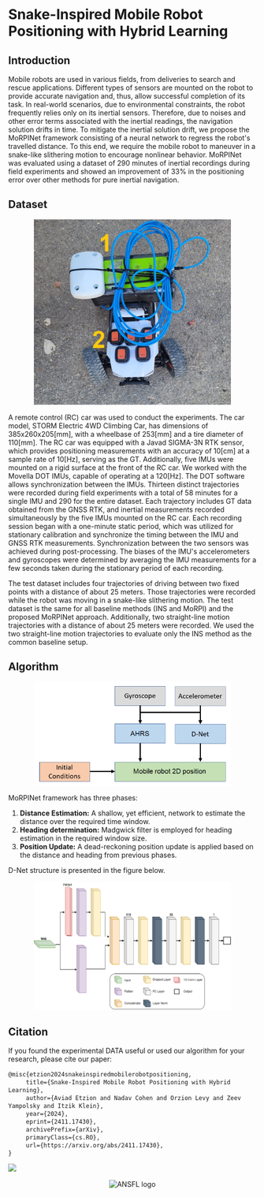 # Snake-Inspired Mobile Robot Positioning with Hybrid Learning

## Introduction

Mobile robots are used in various fields, from deliveries to search and
rescue applications. Different types of sensors are mounted on the robot to
provide accurate navigation and, thus, allow successful completion of its task.
In real-world scenarios, due to environmental constraints, the robot frequently
relies only on its inertial sensors. Therefore, due to noises and other error
terms associated with the inertial readings, the navigation solution drifts in
time. To mitigate the inertial solution drift, we propose the MoRPINet
framework consisting of a neural network to regress the robot's travelled
distance. To this end, we require the mobile robot to maneuver in a snake-like
slithering motion to encourage nonlinear behavior. MoRPINet was evaluated using
a dataset of 290 minutes of inertial recordings during field experiments and
showed an improvement of 33% in the positioning error over other methods for pure inertial navigation.

## Dataset
<p align="center">
<img src="./figures/car.jpg" alt="RC Car" width="400">
</p>
A remote control (RC) car was used to conduct the experiments. 
The car model, STORM Electric 4WD Climbing Car, has dimensions of 385x260x205[mm], 
with a wheelbase of 253[mm] and a tire diameter of 110[mm]. 
The RC car was equipped with a Javad SIGMA-3N RTK sensor, which provides positioning measurements with an accuracy of 10[cm] at a sample rate of 10[Hz], serving as the GT. 
Additionally, five IMUs were mounted on a rigid surface at the front of the RC car. 
We worked with the Movella DOT IMUs, capable of operating at a 120[Hz]. 
The DOT software allows synchronization between the IMUs.
Thirteen distinct trajectories were recorded during field experiments with a total of 58 minutes for a single IMU and  290 for the entire dataset. 
Each trajectory includes GT data obtained from the GNSS RTK, and inertial measurements recorded simultaneously by the five IMUs mounted on the RC car. Each recording session began with a one-minute static period, which was utilized for stationary calibration and synchronize the timing between the IMU and GNSS RTK measurements. Synchronization between the two sensors was achieved during post-processing. 
The biases of the IMU's accelerometers and gyroscopes were determined by averaging the IMU measurements for a few seconds taken during the stationary period of each recording.

The test dataset includes four trajectories of driving between two fixed points with a distance of about 25 meters.  Those trajectories were recorded while the robot was moving in a snake-like slithering motion. 
The test dataset is the same for all baseline methods (INS and MoRPI) and the proposed MoRPINet approach.  Additionally, two straight-line motion trajectories with a distance of about 25 meters were recorded. 
We used the two straight-line motion trajectories to evaluate only the INS method as the common baseline setup. 

## Algorithm

<p align="center">
<img alt="MoRPINet Scheme" src="./figures/method.png" width="400">
</p>

MoRPINet framework has three phases:
1. **Distance Estimation:** A shallow, yet efficient, network to estimate the distance over the required time window.
2. **Heading determination:** Madgwick filter is employed for heading estimation in the required window size.
3. **Position Update:** A dead-reckoning position update is applied based on the distance and heading from previous phases.

D-Net structure is presented in the figure below.

<p align="center">
<img alt="D-Net Scheme" src="./figures/CNN.png" width="400">
</p>

 ## Citation
 
 If you found the experimental DATA useful or used our algorithm for your research, please cite our paper:
 ```
@misc{etzion2024snakeinspiredmobilerobotpositioning,
      title={Snake-Inspired Mobile Robot Positioning with Hybrid Learning}, 
      author={Aviad Etzion and Nadav Cohen and Orzion Levy and Zeev Yampolsky and Itzik Klein},
      year={2024},
      eprint={2411.17430},
      archivePrefix={arXiv},
      primaryClass={cs.RO},
      url={https://arxiv.org/abs/2411.17430}, 
}
 ```
 
 [<img src=https://upload.wikimedia.org/wikipedia/commons/thumb/a/a8/ArXiv_web.svg/250px-ArXiv_web.svg.png width=70/>](http://arxiv.org/abs/2411.17430)
 
<p align="center">
<img alt="ANSFL logo" src="https://github.com/ansfl/MEMS-IMU-Denoising/blob/main/figrues/Logo.png?raw=true" width="500" class="center"/>
</p>
